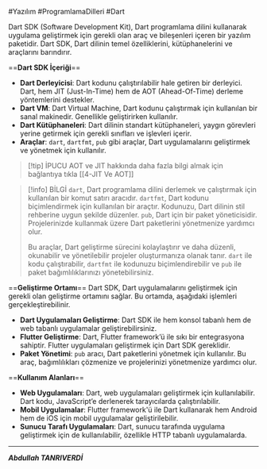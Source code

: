 
#Yazılım #ProgramlamaDilleri #Dart 

Dart SDK (Software Development Kit), Dart programlama dilini kullanarak uygulama geliştirmek için gerekli olan araç ve bileşenleri içeren bir yazılım paketidir. Dart SDK, Dart dilinin temel özelliklerini, kütüphanelerini ve araçlarını barındırır.

==**Dart SDK İçeriği**==
- **Dart Derleyicisi**: Dart kodunu çalıştırılabilir hale getiren bir derleyici. Dart, hem JIT (Just-In-Time) hem de AOT (Ahead-Of-Time) derleme yöntemlerini destekler.
- **Dart VM**: Dart Virtual Machine, Dart kodunu çalıştırmak için kullanılan bir sanal makinedir. Genellikle geliştirirken kullanılır.
- **Dart Kütüphaneleri**: Dart dilinin standart kütüphaneleri, yaygın görevleri yerine getirmek için gerekli sınıfları ve işlevleri içerir.
- **Araçlar**: `dart`, `dartfmt`, `pub` gibi araçlar, Dart uygulamalarını geliştirmek ve yönetmek için kullanılır.
  

> [!tip] İPUCU
> AOT ve JIT hakkında daha fazla bilgi almak için bağlantıya tıkla [[4-JIT Ve AOT]]


> [!info] BİLGİ
> `dart`, Dart programlama dilini derlemek ve çalıştırmak için kullanılan bir komut satırı aracıdır.
> `dartfmt`, Dart kodunu biçimlendirmek için kullanılan bir araçtır. Kodunuzu, Dart dilinin stil rehberine uygun şekilde düzenler.
> `pub`, Dart için bir paket yöneticisidir. Projelerinizde kullanmak üzere Dart paketlerini yönetmenize yardımcı olur.
> 
> Bu araçlar, Dart geliştirme sürecini kolaylaştırır ve daha düzenli, okunabilir ve yönetilebilir projeler oluşturmanıza olanak tanır. `dart` ile kodu çalıştırabilir, `dartfmt` ile kodunuzu biçimlendirebilir ve `pub` ile paket bağımlılıklarınızı yönetebilirsiniz.


  
==**Geliştirme Ortamı**==
Dart SDK, Dart uygulamalarını geliştirmek için gerekli olan geliştirme ortamını sağlar. Bu ortamda, aşağıdaki işlemleri gerçekleştirebilinir.
- **Dart Uygulamaları Geliştirme**: Dart SDK ile hem konsol tabanlı hem de web tabanlı uygulamalar geliştirebilirsiniz.
- **Flutter Geliştirme**: Dart, Flutter framework’ü ile sıkı bir entegrasyona sahiptir. Flutter uygulamaları geliştirmek için Dart SDK gereklidir.
- **Paket Yönetimi**: `pub` aracı, Dart paketlerini yönetmek için kullanılır. Bu araç, bağımlılıkları çözmenize ve projelerinizi yönetmenize yardımcı olur.
  
==**Kullanım Alanları**== 
- **Web Uygulamaları**: Dart, web uygulamaları geliştirmek için kullanılabilir. Dart kodu, JavaScript’e derlenerek tarayıcılarda çalıştırılabilir.
- **Mobil Uygulamalar**: Flutter framework'ü ile Dart kullanarak hem Android hem de iOS için mobil uygulamalar geliştirilebilir.
- **Sunucu Tarafı Uygulamaları**: Dart, sunucu tarafında uygulama geliştirmek için de kullanılabilir, özellikle HTTP tabanlı uygulamalarda.
***
***Abdullah TANRIVERDİ***
